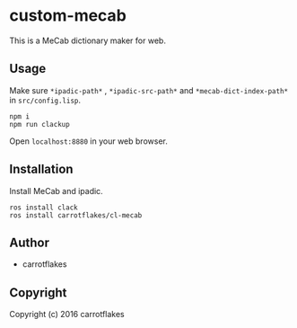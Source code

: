 # custom-mecab

This is a MeCab dictionary maker for web.

## Usage

Make sure `*ipadic-path*` , `*ipadic-src-path*` and `*mecab-dict-index-path*` in `src/config.lisp`.

```
npm i
npm run clackup
```

Open `localhost:8880` in your web browser.

## Installation

Install MeCab and ipadic.

```
ros install clack
ros install carrotflakes/cl-mecab
```

## Author

* carrotflakes

## Copyright

Copyright (c) 2016 carrotflakes

